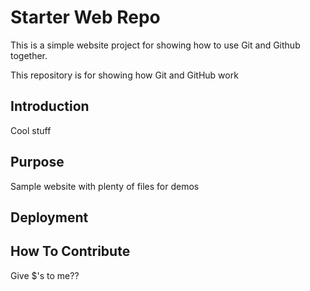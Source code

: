 # Starter Web Repo

This is a simple website  project for showing how to use Git and Github together.

This repository is for showing how Git and GitHub work

## Introduction
Cool stuff

## Purpose

Sample website with plenty of files for demos


## Deployment


## How To Contribute
 Give $'s to me??
